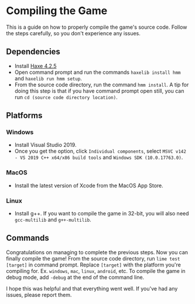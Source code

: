 # Compiling the Game
This is a guide on how to properly compile the game's source code. Follow the steps carefully, so you don't experience any issues.

## Dependencies
* Install [Haxe 4.2.5](https://haxe.org/download/version/4.2.5/)
* Open command prompt and run the commands `haxelib install hmm` and `haxelib run hmm setup`.
* From the source code directory, run the command `hmm install`. A tip for doing this step is that if you have command prompt open still, you can run `cd (source code directory location)`.

## Platforms
### Windows
* Install Visual Studio 2019.
* Once you get the option, click `Individual components`, select `MSVC v142 - VS 2019 C++ x64/x86 build tools` and `Windows SDK (10.0.17763.0)`.
### MacOS
* Install the latest version of Xcode from the MacOS App Store.
### Linux
* Install g++. If you want to compile the game in 32-bit, you will also need `gcc-multilib` and `g++-multilib`.

## Commands
Congratulations on managing to complete the previous steps. Now you can finally compile the game! From the source code directory, run `lime test [target]` in command prompt.
Replace `[target]` with the platform you're compiling for. Ex. `windows`, `mac`, `linux`, `android`, etc. To compile the game in debug mode, add `-debug` at the end of the command line.

I hope this was helpful and that everything went well. If you've had any issues, please report them.
